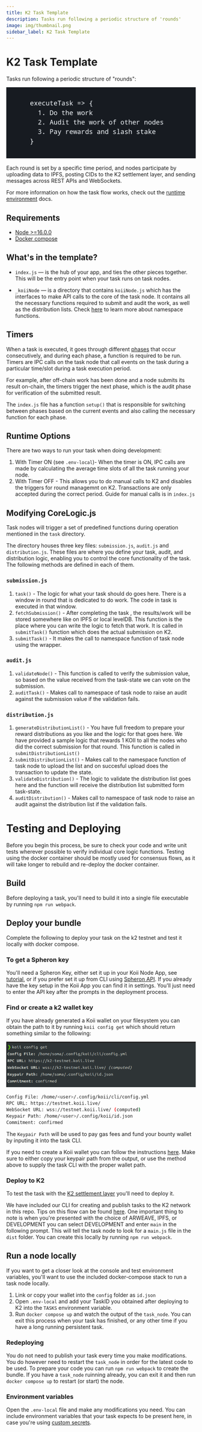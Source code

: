 ```yaml
---
title: K2 Task Template
description: Tasks run following a periodic structure of 'rounds'
image: img/thumbnail.png
sidebar_label: K2 Task Template
---
```


# K2 Task Template

Tasks run following a periodic structure of "rounds":

![execute task](../../img/execute_task.png)

Each round is set by a specific time period, and nodes participate by uploading data to IPFS, posting CIDs to the K2 settlement layer, and sending messages across REST APIs and WebSockets.

For more information on how the task flow works, check out the [runtime environment](/develop/koii-task-101/what-are-tasks/gradual-consensus) docs.

## Requirements

- [Node >=16.0.0](https://nodejs.org/en/)
- [Docker compose](https://docs.docker.com/compose/install/)

## What's in the template?

- `index.js` — is the hub of your app, and ties the other pieces together. This will be the entry point when your task runs on task nodes.

- `_koiiNode` — is a directory that contains `koiiNode.js` which has the interfaces to make API calls to the core of the task node. It contains all the necessary functions required to submit and audit the work, as well as the distribution lists. Check [here](https://docs.koii.network/develop/write-a-koii-task/task-development-kit-tdk/using-the-task-namespace/the-namespace-object) to learn more about namespace functions.

## Timers

When a task is executed, it goes through different [phases](/concepts/gradual-consensus/runtime-flow#how-does-it-work) that occur consecutively, and during each phase, a function is required to be run. Timers are IPC calls on the task node that call events on the task during a particular time/slot during a task execution period.

For example, after off-chain work has been done and a node submits its result on-chain, the timers trigger the next phase, which is the audit phase for verification of the submitted result.

The `index.js` file has a function `setup()` that is responsible for switching between phases based on the current events and also calling the necessary function for each phase.

## Runtime Options

There are two ways to run your task when doing development:

1. With Timer ON (see `.env-local`)- When the timer is ON, IPC calls are made by calculating the average time slots of all the task running your node.
2. With Timer OFF - This allows you to do manual calls to K2 and disables the triggers for round managemnt on K2. Transactions are only accepted during the correct period. Guide for manual calls is in `index.js`

## Modifying CoreLogic.js

Task nodes will trigger a set of predefined functions during operation mentioned in the `task` directory.

The directory houses three key files: `submission.js`, `audit.js` and `distribution.js`. These files are where you define your task, audit, and distribution logic, enabling you to control the core functionality of the task. The following methods are defined in each of them.

### `submission.js`

1. `task()` - The logic for what your task should do goes here. There is a window in round that is dedicated to do work. The code in task is executed in that window.
2. `fetchSubmission()` - After completing the task , the results/work will be stored somewhere like on IPFS or local levelDB. This function is the place where you can write the logic to fetch that work. It is called in `submitTask()` function which does the actual submission on K2.
3. `submitTask()` - It makes the call to namespace function of task node using the wrapper.

### `audit.js`

1. `validateNode()` - This function is called to verify the submission value, so based on the value received from the task-state we can vote on the submission.
2. `auditTask()` - Makes call to namespace of task node to raise an audit against the submission value if the validation fails.

### `distribution.js`

1. `generateDistributionList()` - You have full freedom to prepare your reward distributions as you like and the logic for that goes here. We have provided a sample logic that rewards 1 KOII to all the nodes who did the correct submission for that round. This function is called in `submitDistributionList()`
2. `submitDistributionList()` - Makes call to the namespace function of task node to upload the list and on succesful upload does the transaction to update the state.
3. `validateDistribution()` - The logic to validate the distribution list goes here and the function will receive the distribution list submitted form task-state.
4. `auditDistribution()` - Makes call to namespace of task node to raise an audit against the distribution list if the validation fails.

# Testing and Deploying

Before you begin this process, be sure to check your code and write unit tests wherever possible to verify individual core logic functions. Testing using the docker container should be mostly used for consensus flows, as it will take longer to rebuild and re-deploy the docker container.

## Build

Before deploying a task, you'll need to build it into a single file executable by running `npm run webpack`.

## Deploy your bundle

Complete the following to deploy your task on the k2 testnet and test it locally with docker compose.

### To get a Spheron key

You'll need a Spheron Key, either set it up in your Koii Node App, see [tutorial](https://docs.koii.network/koii/faq#tutorial-step-by-step-guide-to-getting-a-spheron-storage-key), or if you prefer set it up from CLI using [Spheron API](https://docs.spheron.network/rest-api/#creating-an-access-token). If you already have the key setup in the Koii App you can find it in settings. You'll just need to enter the API key after the prompts in the deployment process.

### Find or create a k2 wallet key

If you have already generated a Koii wallet on your filesystem you can obtain the path to it by running `koii config get` which should return something similar to the following:

![execute task](../../img/k2-wallet-key.png)

```bash
Config File: /home/<user>/.config/koii/cli/config.yml
RPC URL: https://testnet.koii.live/
WebSocket URL: wss://testnet.koii.live/ (computed)
Keypair Path: /home/<user>/.config/koii/id.json
Commitment: confirmed
```

The `Keypair Path` will be used to pay gas fees and fund your bounty wallet by inputing it into the task CLI.

If you need to create a Koii wallet you can follow the instructions [here](/quickstart/category/koii-command-line-tool). Make sure to either copy your keypair path from the output, or use the method above to supply the task CLI with the proper wallet path.

### Deploy to K2

To test the task with the [K2 settlement layer](/concepts/settlement-layer/k2-tick-tock-fast-blocks) you'll need to deploy it.

We have included our CLI for creating and publish tasks to the K2 network in this repo. Tips on this flow can be found [here](/quickstart/command-line-tool/create-task-cli). One important thing to note is when you're presented with the choice of ARWEAVE, IPFS, or DEVELOPMENT you can select DEVELOPMENT and enter `main` in the following prompt. This will tell the task node to look for a `main.js` file in the `dist` folder. You can create this locally by running `npm run webpack`.

## Run a node locally

If you want to get a closer look at the console and test environment variables, you'll want to use the included docker-compose stack to run a task node locally.

1. Link or copy your wallet into the `config` folder as `id.json`
2. Open `.env-local` and add your TaskID you obtained after deploying to K2 into the `TASKS` environment variable.
3. Run `docker compose up` and watch the output of the `task_node`. You can exit this process when your task has finished, or any other time if you have a long running persistent task.

### Redeploying

You do not need to publish your task every time you make modifications. You do however need to restart the `task_node` in order for the latest code to be used. To prepare your code you can run `npm run webpack` to create the bundle. If you have a `task_node` ruinning already, you can exit it and then run `docker compose up` to restart (or start) the node.

### Environment variables

Open the `.env-local` file and make any modifications you need. You can include environment variables that your task expects to be present here, in case you're using [custom secrets](/develop/write-a-koii-task/task-development-kit-tdk/using-the-task-namespace/keys-and-secrets).
